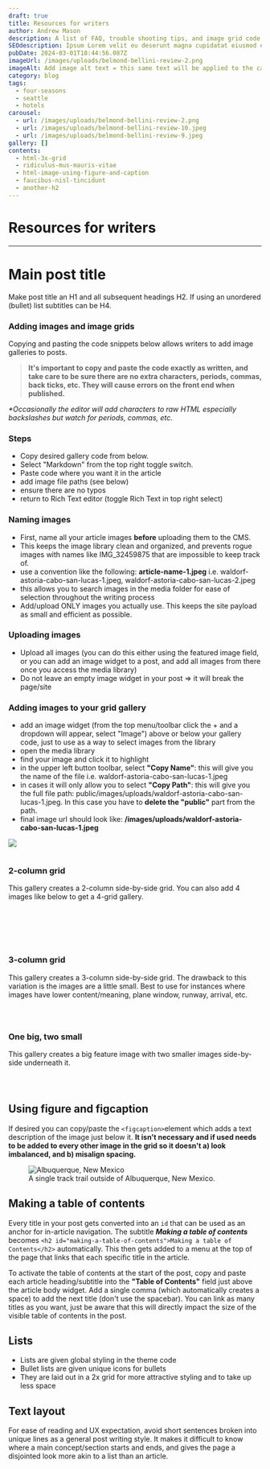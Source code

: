 ```yaml
---
draft: true
title: Resources for writers
author: Andrew Mason
description: A list of FAQ, trouble shooting tips, and image grid code snippets.
SEOdescription: Ipsum Lorem velit eu deserunt magna cupidatat eiusmod esse elit in.
pubDate: 2024-03-01T18:44:56.087Z
imageUrl: /images/uploads/belmond-bellini-review-2.png
imageAlt: Add image alt text = this same text will be applied to the carousel if used
category: blog
tags:
  - four-seasons
  - seattle
  - hotels
carousel:
  - url: /images/uploads/belmond-bellini-review-2.png
  - url: /images/uploads/belmond-bellini-review-10.jpeg
  - url: /images/uploads/belmond-bellini-review-9.jpeg
gallery: []
contents:
  - html-3x-grid
  - ridiculus-mus-mauris-vitae
  - html-image-using-figure-and-caption
  - faucibus-nisl-tincidunt
  - another-h2
---
```


# Resources for writers


- - -


# Main post title


Make post title an H1 and all subsequent headings H2. If using an unordered (bullet) list subtitles can be H4.


### Adding images and image grids


Copying and pasting the code snippets below allows writers to add image galleries to posts. 


> **It's important to copy and paste the code exactly as written, and take care to be sure there are no extra characters, periods, commas, back ticks, etc. They will cause errors on the front end when published.**


*\*Occasionally the editor will add characters to raw HTML especially backslashes but watch for periods, commas, etc.*


### Steps


* Copy desired gallery code from below.
* Select "Markdown" from the top right toggle switch.
* Paste code where you want it in the article
* add image file paths (see below)
* ensure there are no typos
* return to Rich Text editor (toggle Rich Text in top right select)


### Naming images


* First, name all your article images **before** uploading them to the CMS. 
* This keeps the image library clean and organized, and prevents rogue images with names like IMG_32459875 that are impossible to keep track of.
* use a convention like the following: **article-name-1.jpeg** i.e. waldorf-astoria-cabo-san-lucas-1.jpeg, waldorf-astoria-cabo-san-lucas-2.jpeg
* this allows you to search images in the media folder for ease of selection throughout the writing process
* Add/upload ONLY images you actually use. This keeps the site payload as small and efficient as possible.


### Uploading images


* Upload all images (you can do this either using the featured image field, or you can add an image widget to a post, and add all images from there once you access the media library)
* Do not leave an empty image widget in your post => it will break the page/site


### Adding images to your grid gallery


* add an image widget (from the top menu/toolbar click the + and a dropdown will appear, select "Image") above or below your gallery code, just to use as a way to select images from the library
* open the media library
* find your image and click it to highlight
* in the upper left button toolbar, select **"Copy Name"**: this will give you the name of the file i.e. waldorf-astoria-cabo-san-lucas-1.jpeg
* in cases it will only allow you to select **"Copy Path"**: this will give you the full file path: public/images/uploads/waldorf-astoria-cabo-san-lucas-1.jpeg. In this case you have to **delete the "public"** part from the path.
* final image url should look like: 
  **/images/uploads/waldorf-astoria-cabo-san-lucas-1.jpeg**


**<img src="/images/uploads/waldorf-astoria-cabo-san-lucas-1.jpeg" />**


<figure>
   <img class="grid-image" src="/images/uploads/waldorf-astoria-cabo-san-lucas-1.jpeg" alt="" />
</figure>


### 2-column grid


This gallery creates a 2-column side-by-side grid. You can also add 4 images like below to get a 4-grid gallery. 


<div class="grid-2">
  <figure>
        <img class="grid-image" src="/images/uploads/brando-2.jpeg" alt="" />
    </figure>
    <figure>
        <img class="grid-image" src="/images/uploads/brando-2.jpeg" alt="" />
    </figure>
</div>


<div class="grid-2">
  <figure>
     <img class="grid-image" src="/images/uploads/brando-2.jpeg" alt="" />
  </figure>
  <figure>
     <img class="grid-image" src="/images/uploads/brando-2.jpeg" alt="" />
  </figure>
  <figure>
     <img class="grid-image" src="/images/uploads/brando-2.jpeg" alt="" />
  </figure>
  <figure>
     <img class="grid-image" src="/images/uploads/brando-2.jpeg" alt="" />
  </figure>
</div>


### 3-column grid


This gallery creates a 3-column side-by-side grid. The drawback to this variation is the images are a little small. Best to use for instances where images have lower content/meaning, plane window, runway, arrival, etc.


<div class="grid-3">
  <figure>
     <img class="grid-image" src="/images/uploads/brando-2.jpeg" alt="" />
    </figure>
    <figure>
        <img class="grid-image" src="/images/uploads/brando-2.jpeg" alt="" />
    </figure>
    <figure>
        <img class="grid-image" src="/images/uploads/brando-2.jpeg" alt="" />
    </figure>
</div>


### One big, two small


This gallery creates a big feature image with two smaller images side-by-side underneath it.


<div class="one-big-two-small">
  <figure>
        <img class="grid-image" src="/images/uploads/brando-2.jpeg" alt="" />
    </figure>
    <figure>
        <img class="grid-image" src="/images/uploads/brando-2.jpeg" alt="" />
    </figure>
    <figure>
        <img class="grid-image" src="/images/uploads/brando-2.jpeg" alt="" />
    </figure>
</div>


## Using figure and figcaption


If desired you can copy/paste the `<figcaption>`element which adds a text description of the image just below it. **It isn't necessary and if used needs to be added to every other image in the grid so it doesn't a) look imbalanced, and b) misalign spacing.**


<figure>
    <img src="/images/uploads/brando-2.jpeg"
         alt="Albuquerque, New Mexico">
    <figcaption>A single track trail outside of Albuquerque, New Mexico.</figcaption>
</figure>


## Making a table of contents


Every title in your post gets converted into an `id` that can be used as an anchor for in-article navigation. The subtitle ***Making a table of contents*** becomes `<h2 id="making-a-table-of-contents">Making a table of Contents</h2>` automatically. This then gets added to a menu at the top of the page that links that each specific title in the article.


To activate the table of contents at the start of the post, copy and paste each article heading/subtitle into the **"Table of Contents"** field just above the article body widget. Add a single comma (which automatically creates a space) to add the next title (don't use the spacebar). You can link as many titles as you want, just be aware that this will directly impact the size of the visible table of contents in the post.


## Lists


* Lists are given global styling in the theme code
* Bullet lists are given unique icons for bullets 
* They are laid out in a 2x grid for more attractive styling and to take up less space


## Text layout


For ease of reading and UX expectation, avoid short sentences broken into unique lines as a general post writing style. It makes it difficult to know where a main concept/section starts and ends, and gives the page a disjointed look more akin to a list than an article.
